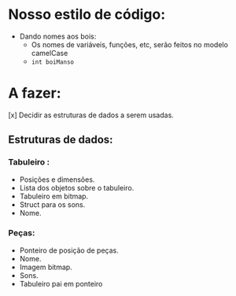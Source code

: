 # Nosso estilo de código:
* Dando nomes aos bois:
  * Os nomes de variáveis, funções, etc, serão feitos no modelo camelCase
  * ` int boiManso `
# A fazer:
[x] Decidir as estruturas de dados a serem usadas.
## **Estruturas de dados**:

### Tabuleiro :
* Posições e dimensões.
* Lista dos objetos sobre o tabuleiro.
* Tabuleiro em bitmap.
* Struct para os sons.
* Nome.

### Peças:
* Ponteiro de posição de peças.
* Nome.
* Imagem bitmap.
* Sons.
* Tabuleiro pai em ponteiro
